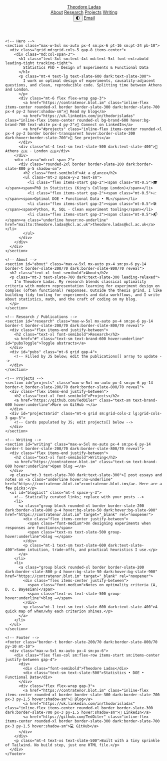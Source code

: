 <!doctype html>
<html lang="en" class="scroll-smooth">
<head>
  <meta charset="utf-8" />
  <meta name="viewport" content="width=device-width, initial-scale=1" />
  <title>Theodore Ladas — Statistics & Design of Experiments</title>
  <meta name="description" content="PhD in Statistics focusing on Optimal Design of Experiments and Functional Data. Projects, writing, and ways to connect." />
  <meta property="og:title" content="Theodore Ladas — Statistics & DOE" />
  <meta property="og:description" content="PhD in Statistics focusing on Optimal Design of Experiments and Functional Data." />
  <meta property="og:type" content="website" />

  <!-- Tailwind (CDN) -->
  <script src="https://cdn.tailwindcss.com"></script>
  <script>
    // Tailwind config: brand color + dark mode via class
    tailwind.config = {
      darkMode: 'class',
      theme: {
        extend: {
          colors: {
            brand: {
              50:'#eef7ff',100:'#d9ecff',200:'#bcdcff',300:'#8fc4ff',400:'#5aa4ff',500:'#2b84ff',600:'#1669e6',700:'#1254b4',800:'#104790',900:'#0f3b75'
            }
          }
        }
      }
    }
  </script>
  <style>
    /* Smooth fade-in for sections */
    .reveal { opacity: 0; transform: translateY(12px); transition: opacity .6s ease, transform .6s ease; }
    .reveal.show { opacity: 1; transform: translateY(0); }
  </style>
</head>
<body class="bg-white text-slate-900 dark:bg-slate-950 dark:text-slate-100 antialiased">
  <!-- Page wrapper -->
  <div class="min-h-screen">
    <!-- Header -->
    <header class="sticky top-0 z-40 backdrop-blur supports-[backdrop-filter]:bg-white/60 dark:supports-[backdrop-filter]:bg-slate-950/60 border-b border-slate-200/60 dark:border-slate-800/60">
      <div class="max-w-5xl mx-auto px-4 sm:px-6">
        <div class="flex items-center justify-between h-14">
          <a href="#" class="font-semibold tracking-tight">Theodore Ladas</a>
          <nav class="hidden sm:flex items-center gap-6 text-sm">
            <a href="#about" class="hover:text-brand-600">About</a>
            <a href="#research" class="hover:text-brand-600">Research</a>
            <a href="#projects" class="hover:text-brand-600">Projects</a>
            <a href="#writing" class="hover:text-brand-600">Writing</a>
          </nav>
          <div class="flex items-center gap-2">
            <button id="themeToggle" class="rounded-xl border border-slate-200 dark:border-slate-800 px-3 py-1.5 text-sm hover:bg-slate-50 dark:hover:bg-slate-900" aria-label="Toggle dark mode">🌓</button>
            <a href="mailto:theodore.ladas@kcl.ac.uk" class="hidden sm:inline-flex items-center rounded-xl bg-brand-600 hover:bg-brand-700 text-white text-sm px-3 py-1.5">Email</a>
          </div>
        </div>
      </div>
    </header>

    <!-- Hero -->
    <section class="max-w-5xl mx-auto px-4 sm:px-6 pt-16 sm:pt-24 pb-10">
      <div class="grid md:grid-cols-5 gap-8 items-center">
        <div class="md:col-span-3">
          <h1 class="text-3xl sm:text-4xl md:text-5xl font-extrabold leading-tight tracking-tight">
            Statistics PhD • Design of Experiments & Functional Data
          </h1>
          <p class="mt-4 text-lg text-slate-600 dark:text-slate-300">
            I work on optimal design of experiments, causality-adjacent questions, and clean, reproducible code. Splitting time between Athens and London.
          </p>
          <div class="mt-6 flex flex-wrap gap-3">
            <a href="https://contratenor.blot.im" class="inline-flex items-center rounded-xl border border-slate-300 dark:border-slate-700 px-4 py-2 hover:shadow-sm">📓 Read my blog</a>
            <a href="https://uk.linkedin.com/in/thodorisladas" class="inline-flex items-center rounded-xl bg-brand-600 hover:bg-brand-700 text-white px-4 py-2">🔗 Connect on LinkedIn</a>
            <a href="#projects" class="inline-flex items-center rounded-xl px-4 py-2 border border-transparent hover:border-slate-300 dark:hover:border-slate-700">🧪 See projects</a>
          </div>
          <div class="mt-4 text-sm text-slate-500 dark:text-slate-400">📍 Athens 🇬🇷 · London 🇬🇧</div>
        </div>
        <div class="md:col-span-2">
          <div class="rounded-2xl border border-slate-200 dark:border-slate-800 p-5 shadow-sm">
            <h2 class="font-semibold">At a glance</h2>
            <ul class="mt-3 space-y-2 text-sm">
              <li class="flex items-start gap-2"><span class="mt-0.5">🎓</span><span>PhD in Statistics (King's College London)</span></li>
              <li class="flex items-start gap-2"><span class="mt-0.5">📈</span><span>Optimal DOE • Functional Data • ML</span></li>
              <li class="flex items-start gap-2"><span class="mt-0.5">🛠️</span><span>Python, R, SQL · Clean experiment tooling</span></li>
              <li class="flex items-start gap-2"><span class="mt-0.5">📬</span><a class="underline hover:no-underline" href="mailto:theodore.ladas@kcl.ac.uk">theodore.ladas@kcl.ac.uk</a></li>
            </ul>
          </div>
        </div>
      </div>
    </section>

    <!-- About -->
    <section id="about" class="max-w-5xl mx-auto px-4 sm:px-6 py-14 border-t border-slate-200/70 dark:border-slate-800/70 reveal">
      <h2 class="text-xl font-semibold">About</h2>
      <p class="mt-3 text-slate-700 dark:text-slate-300 leading-relaxed">
        I'm Theodore Ladas. My research blends classical optimality criteria with modern representation learning for experiment design on complex (often functional) responses. Outside the thesis grind, I like building tidy tooling for experiments and data workflows, and I write about statistics, math, and the craft of coding on my blog.
      </p>
    </section>

    <!-- Research / Publications -->
    <section id="research" class="max-w-5xl mx-auto px-4 sm:px-6 py-14 border-t border-slate-200/70 dark:border-slate-800/70 reveal">
      <div class="flex items-end justify-between">
        <h2 class="text-xl font-semibold">Research</h2>
        <a href="#" class="text-sm text-brand-600 hover:underline" id="pubsToggle">Toggle abstracts</a>
      </div>
      <div id="pubs" class="mt-6 grid gap-4">
        <!-- Filled by JS below; edit the publications[] array to update -->
      </div>
    </section>

    <!-- Projects -->
    <section id="projects" class="max-w-5xl mx-auto px-4 sm:px-6 py-14 border-t border-slate-200/70 dark:border-slate-800/70 reveal">
      <div class="flex items-end justify-between">
        <h2 class="text-xl font-semibold">Projects</h2>
        <a href="https://github.com/TedOiler" class="text-sm text-brand-600 hover:underline">More on GitHub →</a>
      </div>
      <div id="projectsGrid" class="mt-6 grid sm:grid-cols-2 lg:grid-cols-3 gap-5">
        <!-- Cards populated by JS; edit projects[] below -->
      </div>
    </section>

    <!-- Writing -->
    <section id="writing" class="max-w-5xl mx-auto px-4 sm:px-6 py-14 border-t border-slate-200/70 dark:border-slate-800/70 reveal">
      <div class="flex items-end justify-between">
        <h2 class="text-xl font-semibold">Writing</h2>
        <a href="https://contratenor.blot.im" class="text-sm text-brand-600 hover:underline">Open blog →</a>
      </div>
      <p class="mt-3 text-slate-700 dark:text-slate-300">I post essays and notes on <a class="underline hover:no-underline" href="https://contratenor.blot.im">contratenor.blot.im</a>. Here are a few picks:</p>
      <ul id="blogList" class="mt-4 space-y-3">
        <!-- Statically curated links; replace with your posts -->
        <li>
          <a class="group block rounded-xl border border-slate-200 dark:border-slate-800 p-4 hover:bg-slate-50 dark:hover:bg-slate-900" href="https://contratenor.blot.im" target="_blank" rel="noopener">
            <div class="flex items-center justify-between">
              <span class="font-medium">On designing experiments when responses are functions</span>
              <span class="text-xs text-slate-500 group-hover:underline">blog →</span>
            </div>
            <p class="mt-1 text-sm text-slate-600 dark:text-slate-400">Some intuition, trade-offs, and practical heuristics I use.</p>
          </a>
        </li>
        <li>
          <a class="group block rounded-xl border border-slate-200 dark:border-slate-800 p-4 hover:bg-slate-50 dark:hover:bg-slate-900" href="https://contratenor.blot.im" target="_blank" rel="noopener">
            <div class="flex items-center justify-between">
              <span class="font-medium">Notes on optimality criteria (A, D, c, Bayesian)</span>
              <span class="text-xs text-slate-500 group-hover:underline">blog →</span>
            </div>
            <p class="mt-1 text-sm text-slate-600 dark:text-slate-400">A quick map of when/why each criterion shines.</p>
          </a>
        </li>
      </ul>
    </section>

    <!-- Footer -->
    <footer class="border-t border-slate-200/70 dark:border-slate-800/70 py-10 mt-10">
      <div class="max-w-5xl mx-auto px-4 sm:px-6">
        <div class="flex flex-col sm:flex-row items-start sm:items-center justify-between gap-4">
          <div>
            <div class="font-semibold">Theodore Ladas</div>
            <div class="text-sm text-slate-500">Statistics • DOE • Functional Data</div>
          </div>
          <div class="flex flex-wrap gap-3">
            <a href="https://contratenor.blot.im" class="inline-flex items-center rounded-xl border border-slate-300 dark:border-slate-700 px-3 py-1.5 hover:shadow-sm">📓 Blog</a>
            <a href="https://uk.linkedin.com/in/thodorisladas" class="inline-flex items-center rounded-xl border border-slate-300 dark:border-slate-700 px-3 py-1.5 hover:shadow-sm">🔗 LinkedIn</a>
            <a href="https://github.com/TedOiler" class="inline-flex items-center rounded-xl border border-slate-300 dark:border-slate-700 px-3 py-1.5 hover:shadow-sm">💻 GitHub</a>
          </div>
        </div>
        <p class="mt-4 text-xs text-slate-500">Built with a tiny sprinkle of Tailwind. No build step, just one HTML file.</p>
      </div>
    </footer>
  </div>

  <!-- Data (edit these arrays) -->
  <script>
    const publications = [
      {
        title: 'Neural Bayesian Design of Experiments (NBDO)',
        venue: 'preprint / in progress',
        year: '2025',
        links: [
          { label: 'Code', url: 'https://github.com/TedOiler' },
        ],
        abstract: 'A neural-network-assisted framework combining autoencoders with classical DOE criteria for complex, possibly functional, responses.'
      },
      {
        title: 'Optimal design with functional responses',
        venue: 'thesis chapter',
        year: '2025',
        links: [],
        abstract: 'Design criteria and computational recipes when responses are curves; includes efficient summaries and stability concerns.'
      }
    ];

    const projects = [
      {
        title: 'NBDO — neural-network-based DOE',
        description: 'Autoencoders + classical optimality -> robust designs for complex outputs.',
        tags: ['Python','TensorFlow','DOE'],
        url: 'https://github.com/TedOiler'
      },
      {
        title: 'The Lindy List',
        description: 'Community site for jazz social dance parties in Athens.',
        tags: ['Django','Product'],
        url: 'https://github.com/TedOiler'
      },
      {
        title: 'Clean Experiments Toolkit',
        description: 'Tiny helpers for reproducible simulation studies and DOE workflows.',
        tags: ['Python','R','CLI'],
        url: 'https://github.com/TedOiler'
      }
    ];
  </script>

  <!-- JS to render content & interactivity -->
  <script>
    // Dark mode persistence
    const themeToggle = document.getElementById('themeToggle');
    const root = document.documentElement;
    const stored = localStorage.getItem('theme');
    if (stored === 'dark' || (!stored && window.matchMedia('(prefers-color-scheme: dark)').matches)) {
      root.classList.add('dark');
    }
    themeToggle?.addEventListener('click', () => {
      root.classList.toggle('dark');
      localStorage.setItem('theme', root.classList.contains('dark') ? 'dark' : 'light');
    });

    // Reveal on scroll
    const io = new IntersectionObserver((entries) => {
      entries.forEach(e => { if (e.isIntersecting) e.target.classList.add('show'); });
    }, { threshold: 0.1 });
    document.querySelectorAll('.reveal').forEach(el => io.observe(el));

    // Render publications
    const pubsEl = document.getElementById('pubs');
    publications.forEach(p => {
      const card = document.createElement('article');
      card.className = 'rounded-2xl border border-slate-200 dark:border-slate-800 p-5 hover:shadow-sm transition-shadow';
      card.innerHTML = `
        <div class="flex items-start justify-between gap-4">
          <div>
            <h3 class="font-medium">${p.title}</h3>
            <div class="text-sm text-slate-500">${p.venue} · ${p.year}</div>
          </div>
          <div class="flex gap-2">
            ${p.links.map(l => `<a class='text-sm underline hover:no-underline' href='${l.url}' target='_blank' rel='noopener'>${l.label}</a>`).join('')}
          </div>
        </div>
        <p class="mt-3 text-sm text-slate-700 dark:text-slate-300 hidden">${p.abstract}</p>
      `;
      pubsEl.appendChild(card);
    });

    // Toggle abstracts
    document.getElementById('pubsToggle')?.addEventListener('click', (e) => {
      e.preventDefault();
      document.querySelectorAll('#pubs p').forEach(p => p.classList.toggle('hidden'));
    });

    // Render projects
    const grid = document.getElementById('projectsGrid');
    projects.forEach(pr => {
      const a = document.createElement('a');
      a.href = pr.url;
      a.target = '_blank';
      a.rel = 'noopener';
      a.className = 'group block rounded-2xl border border-slate-200 dark:border-slate-800 p-5 hover:shadow-sm hover:-translate-y-0.5 transition-all';
      a.innerHTML = `
        <div class="flex items-start justify-between gap-4">
          <h3 class="font-medium">${pr.title}</h3>
          <span class="text-xs text-slate-500 group-hover:underline">open →</span>
        </div>
        <p class="mt-2 text-sm text-slate-700 dark:text-slate-300">${pr.description}</p>
        <div class="mt-3 flex flex-wrap gap-2">${pr.tags.map(t => `<span class='text-xs px-2 py-1 rounded-md border border-slate-200 dark:border-slate-700'>${t}</span>`).join('')}</div>
      `;
      grid.appendChild(a);
    });
  </script>
</body>
</html>
